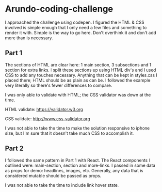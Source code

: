 # Arundo-coding-challenge

I approached the challenge using codepen. I figured the HTML & CSS involved is simple enough that I only need a few files and something to render it with.
Simple is the way to go here. Don't overthink it and don't add more than is necessary.

## Part 1
The sections of HTML are clear here: 1 main section, 3 subsections and 1 section for extra links.
I split these sections up using HTML div's and I used CSS to add any touches necessary.
Anything that can be kept in styles.css I placed there; HTML should be as plain as can be.
I followed the example very literally so there's fewer differences to compare.

I was only able to validate with HTML; the CSS validator was down at the time.

HTML validate: https://validator.w3.org

CSS validate: http://www.css-validator.org

I was not able to take the time to make the solution responsive to iphone size, but I'm sure that it doesn't take much CSS to accomplish it.

## Part 2
I followed the same pattern in Part 1 with React. The React components I outlined were: main-section, section and more-links.
I passed in some data as props for demo: headlines, images, etc.
Generally, any data that is considered mutable should be passed as props.

I was not able to take the time to include link hover state.
